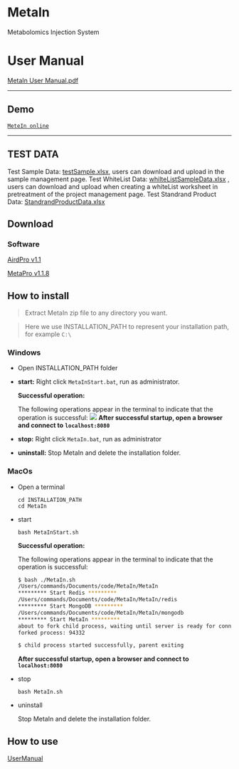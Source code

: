 # MetaIn
Metabolomics Injection System

# User Manual
[MetaIn User Manual.pdf](https://github.com/CSi-Studio/MetaIn/files/9905913/MetaIn.User.Manual.pdf)




---

## Demo

[`MeteIn online`](http://112.124.50.186/)

---

## TEST DATA
Test Sample Data: [testSample.xlsx](https://github.com/CSi-Studio/MetaIn/files/9907280/T1._.xlsx), users can download and upload in the sample management page.
Test WhiteList Data: [whilteListSampleData.xlsx](https://github.com/CSi-Studio/MetaIn/files/9907288/-light.xlsx) , users can download and upload when creating a whiteList worksheet in pretreatment of the project management page.
Test Standrand Product Data:  [StandrandProductData.xlsx](https://github.com/CSi-Studio/MetaIn/files/9907297/-.xlsx)


## Download

### Software

[AirdPro v1.1](https://github.com/CSi-Studio/AirdPro/releases/tag/1.1)

[MetaPro v1.1.8](https://github.com/CSi-Studio/MetaPro/releases/tag/v1.1.8)


## How to install

> Extract MetaIn zip file to any directory you want.

> Here we use INSTALLATION_PATH to represent your installation path, for example `C:\`

### Windows

- Open INSTALLATION_PATH folder
- **start:** Right click `MetaInStart.bat`, run as administrator.

  **Successful operation:**

  The following operations appear in the terminal to indicate that the operation is successful:
  ![](/images/win.png)
  **After successful startup, open a browser and connect to** **`localhost:8080`**

- **stop:** Right click `MetaIn.bat`, run as administrator
- **uninstall:** Stop MetaIn and delete the installation folder.

### MacOs

- Open a terminal

  ```
  cd INSTALLATION_PATH
  cd MetaIn
  ```

- start

  ```
  bash MetaInStart.sh
  ```

  **Successful operation:**

  The following operations appear in the terminal to indicate that the operation is successful:

  ```bash
  $ bash ./MetaIn.sh
  /Users/commands/Documents/code/MetaIn/MetaIn
  ********* Start Redis *********
  /Users/commands/Documents/code/MetaIn/MetaIn/redis
  ********* Start MongoDB *********
  /Users/commands/Documents/code/MetaIn/MetaIn/mongodb
  ********* Start MetaIn *********
  about to fork child process, waiting until server is ready for connections.
  forked process: 94332

  $ child process started successfully, parent exiting
  ```

  **After successful startup, open a browser and connect to** **`localhost:8080`**

- stop

  ```
  bash MetaIn.sh
  ```

- uninstall

  Stop MetaIn and delete the installation folder.

## How to use

[UserManual](#)
